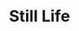 ---
pid: FS24
title: Still Life
location_transcription: 
zipcode: NJ08002
outside_phl: Cherry Hill NJ
neighborhood: 
age: '10'
age_range: 6-13
instagram: 
image_file_name: FS_24.jpg
proposal_transcription: "[One table with two chairs. One arm chair.]"
topic: Art,Unknown
topic_summary: 0, 0
type: Infrastructure,Bench
keywords_other: 
credit: Opek Bar-Or
image_labels: 
twitter: 
facebook: 
permalink: "/monuments/fs24/"
layout: item-page
---